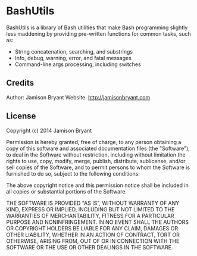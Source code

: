 BashUtils
=========

BashUtils is a library of Bash utilities that make Bash programming slightly
less maddening by providing pre-written functions for common tasks, such as:

  * String concatenation, searching, and substrings
  * Info, debug, warning, error, and fatal messages
  * Command-line args processing, including switches

Credits
-------

Author: Jamison Bryant
Website: http://jamisonbryant.com

License
-------

Copyright (c) 2014 Jamison Bryant

Permission is hereby granted, free of charge, to any person obtaining a copy
of this software and associated documentation files (the "Software"), to deal
in the Software without restriction, including without limitation the rights
to use, copy, modify, merge, publish, distribute, sublicense, and/or sell
copies of the Software, and to permit persons to whom the Software is
furnished to do so, subject to the following conditions:

The above copyright notice and this permission notice shall be included in
all copies or substantial portions of the Software.

THE SOFTWARE IS PROVIDED "AS IS", WITHOUT WARRANTY OF ANY KIND, EXPRESS OR
IMPLIED, INCLUDING BUT NOT LIMITED TO THE WARRANTIES OF MERCHANTABILITY,
FITNESS FOR A PARTICULAR PURPOSE AND NONINFRINGEMENT. IN NO EVENT SHALL THE
AUTHORS OR COPYRIGHT HOLDERS BE LIABLE FOR ANY CLAIM, DAMAGES OR OTHER
LIABILITY, WHETHER IN AN ACTION OF CONTRACT, TORT OR OTHERWISE, ARISING FROM,
OUT OF OR IN CONNECTION WITH THE SOFTWARE OR THE USE OR OTHER DEALINGS IN
THE SOFTWARE.
